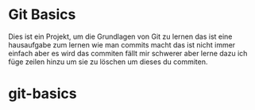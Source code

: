 # Git Basics
Dies ist ein Projekt, um die Grundlagen von Git zu lernen
das ist eine hausaufgabe zum lernen wie man commits macht
das ist nicht immer einfach aber es wird
das commiten fällt mir schwerer aber lerne dazu
ich füge zeilen hinzu um sie zu löschen um dieses du commiten.

# git-basics
